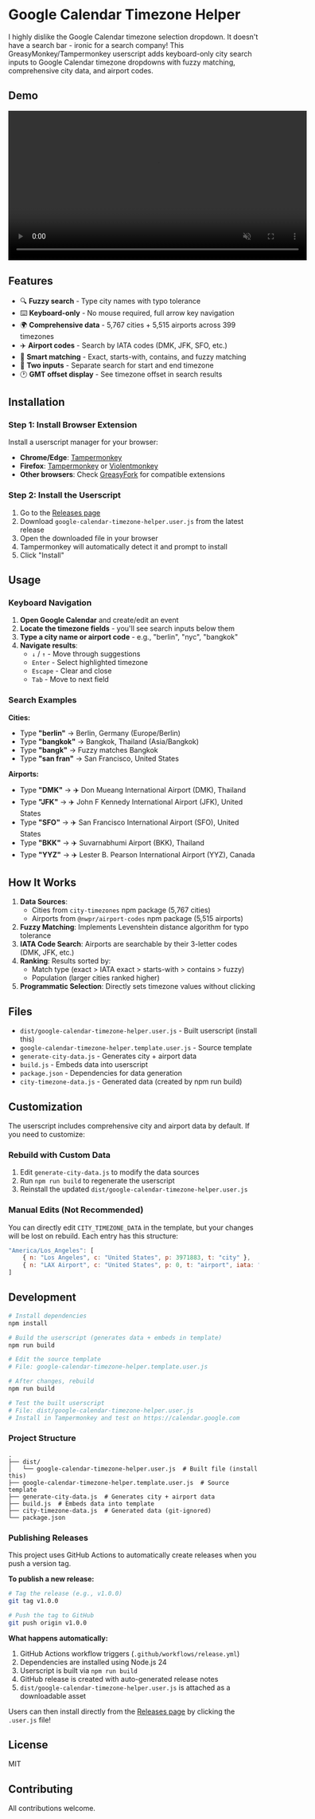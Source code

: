 # Google Calendar Timezone Helper

I highly dislike the Google Calendar timezone selection dropdown. It doesn't have a search bar - ironic for a search company! This GreasyMonkey/Tampermonkey userscript  adds keyboard-only city search inputs to Google Calendar timezone dropdowns with fuzzy matching, comprehensive city data, and airport codes.

## Demo

<video src="https://raw.githubusercontent.com/tobiasmuehl/google-calendar-timezone/main/before-after-demo.mp4" autoplay loop muted playsinline width="600"></video>

## Features

- 🔍 **Fuzzy search** - Type city names with typo tolerance
- ⌨️ **Keyboard-only** - No mouse required, full arrow key navigation
- 🌍 **Comprehensive data** - 5,767 cities + 5,515 airports across 399 timezones
- ✈️ **Airport codes** - Search by IATA codes (DMK, JFK, SFO, etc.)
- 🎯 **Smart matching** - Exact, starts-with, contains, and fuzzy matching
- 📍 **Two inputs** - Separate search for start and end timezone
- 🕐 **GMT offset display** - See timezone offset in search results

## Installation

### Step 1: Install Browser Extension

Install a userscript manager for your browser:
- **Chrome/Edge**: [Tampermonkey](https://chrome.google.com/webstore/detail/tampermonkey/dhdgffkkebhmkfjojejmpbldmpobfkfo)
- **Firefox**: [Tampermonkey](https://addons.mozilla.org/en-US/firefox/addon/tampermonkey/) or [Violentmonkey](https://violentmonkey.github.io/)
- **Other browsers**: Check [GreasyFork](https://greasyfork.org/en) for compatible extensions

### Step 2: Install the Userscript

1. Go to the [Releases page](../../releases)
2. Download `google-calendar-timezone-helper.user.js` from the latest release
3. Open the downloaded file in your browser
4. Tampermonkey will automatically detect it and prompt to install
5. Click "Install"


## Usage

### Keyboard Navigation

1. **Open Google Calendar** and create/edit an event
2. **Locate the timezone fields** - you'll see search inputs below them
3. **Type a city name or airport code** - e.g., "berlin", "nyc", "bangkok"
4. **Navigate results**:
   - `↓` / `↑` - Move through suggestions
   - `Enter` - Select highlighted timezone
   - `Escape` - Clear and close
   - `Tab` - Move to next field

### Search Examples

**Cities:**
- Type **"berlin"** → Berlin, Germany (Europe/Berlin)
- Type **"bangkok"** → Bangkok, Thailand (Asia/Bangkok)
- Type **"bangk"** → Fuzzy matches Bangkok
- Type **"san fran"** → San Francisco, United States

**Airports:**
- Type **"DMK"** → ✈️ Don Mueang International Airport (DMK), Thailand
- Type **"JFK"** → ✈️ John F Kennedy International Airport (JFK), United States
- Type **"SFO"** → ✈️ San Francisco International Airport (SFO), United States
- Type **"BKK"** → ✈️ Suvarnabhumi Airport (BKK), Thailand
- Type **"YYZ"** → ✈️ Lester B. Pearson International Airport (YYZ), Canada

## How It Works

1. **Data Sources**:
   - Cities from `city-timezones` npm package (5,767 cities)
   - Airports from `@nwpr/airport-codes` npm package (5,515 airports)
2. **Fuzzy Matching**: Implements Levenshtein distance algorithm for typo tolerance
3. **IATA Code Search**: Airports are searchable by their 3-letter codes (DMK, JFK, etc.)
4. **Ranking**: Results sorted by:
   - Match type (exact > IATA exact > starts-with > contains > fuzzy)
   - Population (larger cities ranked higher)
5. **Programmatic Selection**: Directly sets timezone values without clicking

## Files

- `dist/google-calendar-timezone-helper.user.js` - Built userscript (install this)
- `google-calendar-timezone-helper.template.user.js` - Source template
- `generate-city-data.js` - Generates city + airport data
- `build.js` - Embeds data into userscript
- `package.json` - Dependencies for data generation
- `city-timezone-data.js` - Generated data (created by npm run build)

## Customization

The userscript includes comprehensive city and airport data by default. If you need to customize:

### Rebuild with Custom Data

1. Edit `generate-city-data.js` to modify the data sources
2. Run `npm run build` to regenerate the userscript
3. Reinstall the updated `dist/google-calendar-timezone-helper.user.js`

### Manual Edits (Not Recommended)

You can directly edit `CITY_TIMEZONE_DATA` in the template, but your changes will be lost on rebuild. Each entry has this structure:

```javascript
"America/Los_Angeles": [
    { n: "Los Angeles", c: "United States", p: 3971883, t: "city" },
    { n: "LAX Airport", c: "United States", p: 0, t: "airport", iata: "LAX" }
]
```

## Development

```bash
# Install dependencies
npm install

# Build the userscript (generates data + embeds in template)
npm run build

# Edit the source template
# File: google-calendar-timezone-helper.template.user.js

# After changes, rebuild
npm run build

# Test the built userscript
# File: dist/google-calendar-timezone-helper.user.js
# Install in Tampermonkey and test on https://calendar.google.com
```

### Project Structure

```
.
├── dist/
│   └── google-calendar-timezone-helper.user.js  # Built file (install this)
├── google-calendar-timezone-helper.template.user.js  # Source template
├── generate-city-data.js  # Generates city + airport data
├── build.js  # Embeds data into template
├── city-timezone-data.js  # Generated data (git-ignored)
└── package.json
```

### Publishing Releases

This project uses GitHub Actions to automatically create releases when you push a version tag.

**To publish a new release:**

```bash
# Tag the release (e.g., v1.0.0)
git tag v1.0.0

# Push the tag to GitHub
git push origin v1.0.0
```

**What happens automatically:**
1. GitHub Actions workflow triggers (`.github/workflows/release.yml`)
2. Dependencies are installed using Node.js 24
3. Userscript is built via `npm run build`
4. GitHub release is created with auto-generated release notes
5. `dist/google-calendar-timezone-helper.user.js` is attached as a downloadable asset

Users can then install directly from the [Releases page](../../releases) by clicking the `.user.js` file!

## License

MIT

## Contributing

All contributions welcome.